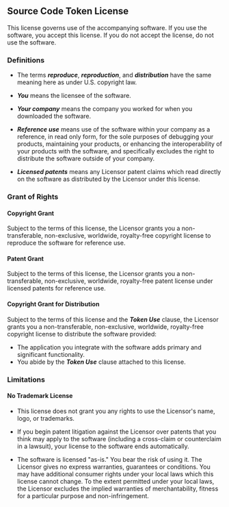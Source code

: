 ## Source Code Token License

This license governs use of the accompanying software. If you use the software, you accept this license. If you do not accept the license, do not use the software.

### Definitions

* The terms ***reproduce***, ***reproduction***, and ***distribution*** have the same meaning here as under U.S. copyright law.

* ***You*** means the licensee of the software.
  
* ***Your company*** means the company you worked for when you downloaded the software.

* ***Reference use*** means use of the software within your company as a reference, in read only form, for the sole purposes of     debugging your products, maintaining your products, or enhancing the interoperability of your products with the software,     and specifically excludes the right to distribute the software outside of your company.

* ***Licensed patents*** means any Licensor patent claims which read directly on the software as distributed by the Licensor under this license.

### Grant of Rights

#### Copyright Grant

Subject to the terms of this license, the Licensor grants you a non-transferable, non-exclusive, worldwide, royalty-free copyright license to reproduce the software for reference use.

#### Patent Grant

Subject to the terms of this license, the Licensor grants you a non-transferable, non-exclusive, worldwide, royalty-free patent license under licensed patents for reference use.

#### Copyright Grant for Distribution

Subject to the terms of this license and the ***Token Use*** clause, the Licensor grants you a non-transferable, non-exclusive, worldwide, royalty-free copyright license to distribute the software provided:

* The application you integrate with the software adds primary and significant functionality.
* You abide by the ***Token Use*** clause attached to this license. 

### Limitations

#### No Trademark License

* This license does not grant you any rights to use the Licensor's name, logo, or trademarks.

* If you begin patent litigation against the Licensor over patents that you think may apply to the software (including a cross-claim or counterclaim in a lawsuit), your license to the software ends automatically.

* The software is licensed "as-is." You bear the risk of using it. The Licensor gives no express warranties, guarantees or conditions. You may have additional consumer rights under your local laws which this license cannot change. To the extent permitted under your local laws, the Licensor excludes the implied warranties of merchantability, fitness for a particular purpose and non-infringement.
